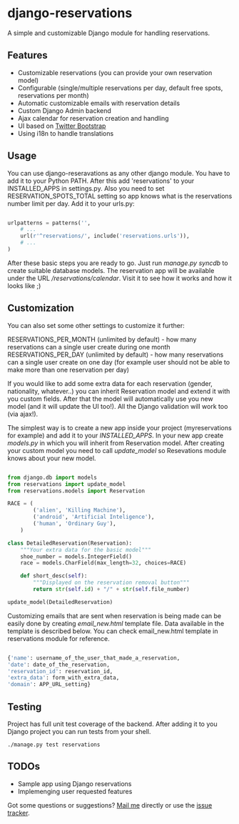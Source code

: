django-reservations
===================

A simple and customizable Django module for handling reservations. 

Features
--------

 * Customizable reservations (you can provide your own reservation model)
 * Configurable (single/multiple reservations per day, default free spots, reservations per month)
 * Automatic customizable emails with reservation details
 * Custom Django Admin backend
 * Ajax calendar for reservation creation and handling
 * UI based on [Twitter Bootstrap](http://twitter.github.com/bootstrap/)
 * Using i18n to handle translations

Usage
-----

You can use django-reseravations as any other django module. You have to add it to your Python PATH. After this add 'reservations' to your INSTALLED_APPS in settings.py. Also you need to set RESERVATION_SPOTS_TOTAL setting so app knows what is the reservations number limit per day. Add it to your urls.py:

```python

urlpatterns = patterns('',
    # ...
    url(r'^reservations/', include('reservations.urls')),
    # ...
)

````

After these basic steps you are ready to go. Just run *manage.py syncdb* to create suitable database models. The reservation app will be available under the URL */reservations/calendar*. Visit it to see how it works and how it looks like ;)

Customization
------------

You can also set some other settings to customize it further:

RESERVATIONS_PER_MONTH (unlimited by default) - how many reservations can a single user create during one month
RESERVATIONS_PER_DAY (unlimited by default) - how many reservations can a single user create on one day (for example user should not be able to make more than one reservation per day)

If you would like to add some extra data for each reservation (gender, nationality, whatever..) you can inherit Reservation model and extend it with you custom fields. After that the model will automatically use you new model (and it will update the UI too!). All the Django validation will work too (via ajax!).

The simplest way is to create a new app inside your project (myreservations for example) and add it to your *INSTALLED_APPS*. In your new app create *models.py* in which you will inherit from Reservation model. After creating your custom model you need to call *update_model* so Resevations module knows about your new model. 

```python

from django.db import models
from reservations import update_model
from reservations.models import Reservation

RACE = (
        ('alien', 'Killing Machine'),
        ('android', 'Artificial Inteligence'),
        ('human', 'Ordinary Guy'),
    )

class DetailedReservation(Reservation):
    """Your extra data for the basic model"""
    shoe_number = models.IntegerField()
    race = models.CharField(max_length=32, choices=RACE)

    def short_desc(self):
        """Displayed on the reservation removal button"""
        return str(self.id) + "/" + str(self.file_number)

update_model(DetailedReservation)

```


Customizing emails that are sent when reservation is being made can be easily done by creating *email_new.html* template file. Data available in the template is described below. You can check email_new.html template in reservations module for reference.

```python

{'name': username_of_the_user_that_made_a_reservation,
'date': date_of_the_reservation,
'reservation_id': reservation_id,
'extra_data': form_with_extra_data,
'domain': APP_URL_setting}

```


Testing
-------

Project has full unit test coverage of the backend. After adding it to you Django project you can run tests from your shell.

    ./manage.py test reservations


TODOs
-----

 * Sample app using Django reservations
 * Implemenging user requested features

Got some questions or suggestions? [Mail me](mailto:bkobos+ghdr@extensa.pl) directly or use the [issue tracker](/issues).
